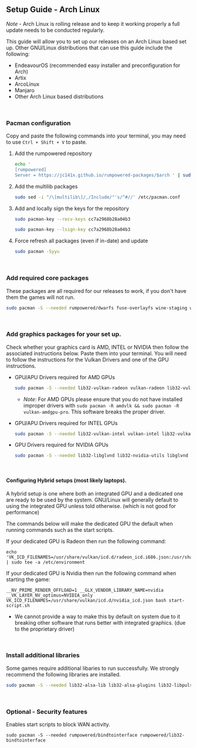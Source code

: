 ## Setup Guide - Arch Linux

*Note* - Arch Linux is rolling release and to keep it working properly a full update needs to be conducted regularly.

This guide will allow you to set up our releases on an Arch Linux based set up. Other GNU/Linux distributions that can use this guide include the following:

- EndeavourOS (recommended easy installer and preconfiguration for Arch)
- Artix
- ArcoLinux
- Manjaro
- Other Arch Linux based distributions
<br>

### Pacman configuration

Copy and paste the following commands into your terminal, you may need to use `Ctrl + Shift + V` to paste.

  1. Add the rumpowered repository

     ```sh
     echo '
     [rumpowered]
     Server = https://jc141x.github.io/rumpowered-packages/$arch ' | sudo tee -a /etc/pacman.conf
     ```
  2. Add the multilib packages

     ```sh
     sudo sed -i "/\[multilib\]/,/Include/"'s/^#//' /etc/pacman.conf
     ```
  3. Add and locally sign the keys for the repository

     ```sh
     sudo pacman-key --recv-keys cc7a2968b28a04b3
     ```

     ```sh
     sudo pacman-key --lsign-key cc7a2968b28a04b3
     ```
  4. Force refresh all packages (even if in-date) and update

     ```sh
     sudo pacman -Syyu
     ```
<br>

### Add required core packages

These packages are all required for our releases to work, if you don't have them the games will not run.

```sh
sudo pacman -S --needed rumpowered/dwarfs fuse-overlayfs wine-staging wine-mono
```
<br>

### Add graphics packages for your set up.

Check whether your graphics card is AMD, INTEL or NVIDIA then follow the associated instructions below. Paste them into your terminal. You will need to follow the instructions for the Vulkan Drivers and one of the GPU instructions.

- GPU/APU Drivers required for AMD GPUs

    ```sh
    sudo pacman -S --needed lib32-vulkan-radeon vulkan-radeon lib32-vulkan-icd-loader
    ```
    - *Note*: For AMD GPUs please ensure that you do not have installed improper drivers with `sudo pacman -R amdvlk && sudo pacman -R vulkan-amdgpu-pro`. This software breaks the proper driver.

- GPU/APU Drivers required for INTEL GPUs

    ```sh
    sudo pacman -S --needed lib32-vulkan-intel vulkan-intel lib32-vulkan-icd-loader
    ```
- GPU Drivers required for NVIDIA GPUs

    ```sh
    sudo pacman -S --needed lib32-libglvnd lib32-nvidia-utils libglvnd nvidia lib32-vulkan-icd-loader
    ```
<br>

#### Configuring Hybrid setups (most likely laptops).

A hybrid setup is one where both an integrated GPU and a dedicated one are ready to be used by the system. GNU/Linux will generally default to using the integrated GPU unless told otherwise. (which is not good for performance)

The commands below will make the dedicated GPU the default when running commands such as the start scripts.

If your dedicated GPU is Radeon then run the following command:

```
echo 'VK_ICD_FILENAMES=/usr/share/vulkan/icd.d/radeon_icd.i686.json:/usr/share/vulkan/icd.d/radeon_icd.x86_64.json' | sudo tee -a /etc/environment
```

If your dedicated GPU is Nvidia then run the following command when starting the game:

```
__NV_PRIME_RENDER_OFFLOAD=1 __GLX_VENDOR_LIBRARY_NAME=nvidia  __VK_LAYER_NV_optimus=NVIDIA_only VK_ICD_FILENAMES=/usr/share/vulkan/icd.d/nvidia_icd.json bash start-script.sh
```

- We cannot provide a way to make this by default on system due to it breaking other software that runs better with integrated graphics. (due to the proprietary driver)
<br>

### Install additional libraries

Some games require additional libaries to run successfully. We strongly recommend the following libraries are installed.

```sh
sudo pacman -S --needed lib32-alsa-lib lib32-alsa-plugins lib32-libpulse lib32-pipewire lib32-openal libgphoto2 libxcrypt-compat gst-plugins-base gst-plugins-good gst-plugins-ugly gst-plugins-bad gstreamer-vaapi gst-libav lib32-gst-plugins-base-libs lib32-gst-plugins-base lib32-gst-plugins-good
```
<br>

### Optional - Security features

Enables start scripts to block WAN activity.

```
sudo pacman -S --needed rumpowered/bindtointerface rumpowered/lib32-bindtointerface
```
